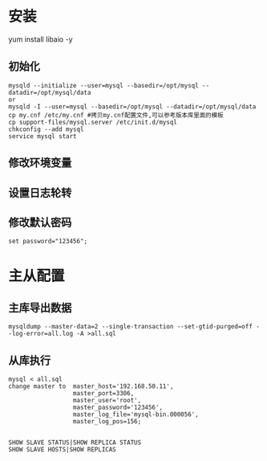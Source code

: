 安装
====

yum install libaio -y

初始化
------

    mysqld --initialize --user=mysql --basedir=/opt/mysql --datadir=/opt/mysql/data
    or 
    mysqld -I --user=mysql --basedir=/opt/mysql --datadir=/opt/mysql/data
    cp my.cnf /etc/my.cnf #拷贝my.cnf配置文件,可以参考版本库里面的模板
    cp support-files/mysql.server /etc/init.d/mysql
    chkconfig --add mysql
    service mysql start

修改环境变量
-----------

设置日志轮转
-----------

修改默认密码
-----------

    set password="123456";

主从配置
=======

主库导出数据
-------------

    mysqldump --master-data=2 --single-transaction --set-gtid-purged=off --log-error=all.log -A >all.sql

从库执行
--------

    mysql < all.sql
    change master to  master_host='192.168.50.11',
                      master_port=3306,
                      master_user='root',
                      master_password='123456',
                      master_log_file='mysql-bin.000056',
                      master_log_pos=156;
    
    
    SHOW SLAVE STATUS|SHOW REPLICA STATUS
    SHOW SLAVE HOSTS|SHOW REPLICAS
